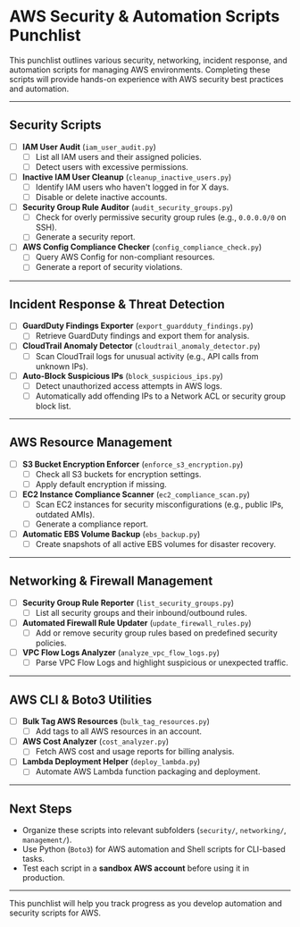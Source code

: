 # AWS Security & Automation Scripts Punchlist

This punchlist outlines various security, networking, incident response, and automation scripts for managing AWS environments. Completing these scripts will provide hands-on experience with AWS security best practices and automation.

---

## Security Scripts
- [ ] **IAM User Audit** (`iam_user_audit.py`)  
  - [ ] List all IAM users and their assigned policies.  
  - [ ] Detect users with excessive permissions.

- [ ] **Inactive IAM User Cleanup** (`cleanup_inactive_users.py`)  
  - [ ] Identify IAM users who haven't logged in for X days.  
  - [ ] Disable or delete inactive accounts.

- [ ] **Security Group Rule Auditor** (`audit_security_groups.py`)  
  - [ ] Check for overly permissive security group rules (e.g., `0.0.0.0/0` on SSH).  
  - [ ] Generate a security report.

- [ ] **AWS Config Compliance Checker** (`config_compliance_check.py`)  
  - [ ] Query AWS Config for non-compliant resources.  
  - [ ] Generate a report of security violations.

---

## Incident Response & Threat Detection
- [ ] **GuardDuty Findings Exporter** (`export_guardduty_findings.py`)  
  - [ ] Retrieve GuardDuty findings and export them for analysis.

- [ ] **CloudTrail Anomaly Detector** (`cloudtrail_anomaly_detector.py`)  
  - [ ] Scan CloudTrail logs for unusual activity (e.g., API calls from unknown IPs).  

- [ ] **Auto-Block Suspicious IPs** (`block_suspicious_ips.py`)  
  - [ ] Detect unauthorized access attempts in AWS logs.  
  - [ ] Automatically add offending IPs to a Network ACL or security group block list.

---

## AWS Resource Management
- [ ] **S3 Bucket Encryption Enforcer** (`enforce_s3_encryption.py`)  
  - [ ] Check all S3 buckets for encryption settings.  
  - [ ] Apply default encryption if missing.

- [ ] **EC2 Instance Compliance Scanner** (`ec2_compliance_scan.py`)  
  - [ ] Scan EC2 instances for security misconfigurations (e.g., public IPs, outdated AMIs).  
  - [ ] Generate a compliance report.

- [ ] **Automatic EBS Volume Backup** (`ebs_backup.py`)  
  - [ ] Create snapshots of all active EBS volumes for disaster recovery.  

---

## Networking & Firewall Management
- [ ] **Security Group Rule Reporter** (`list_security_groups.py`)  
  - [ ] List all security groups and their inbound/outbound rules.

- [ ] **Automated Firewall Rule Updater** (`update_firewall_rules.py`)  
  - [ ] Add or remove security group rules based on predefined security policies.

- [ ] **VPC Flow Logs Analyzer** (`analyze_vpc_flow_logs.py`)  
  - [ ] Parse VPC Flow Logs and highlight suspicious or unexpected traffic.

---

## AWS CLI & Boto3 Utilities
- [ ] **Bulk Tag AWS Resources** (`bulk_tag_resources.py`)  
  - [ ] Add tags to all AWS resources in an account.

- [ ] **AWS Cost Analyzer** (`cost_analyzer.py`)  
  - [ ] Fetch AWS cost and usage reports for billing analysis.

- [ ] **Lambda Deployment Helper** (`deploy_lambda.py`)  
  - [ ] Automate AWS Lambda function packaging and deployment.

---

## Next Steps
- Organize these scripts into relevant subfolders (`security/`, `networking/`, `management/`).
- Use Python (`Boto3`) for AWS automation and Shell scripts for CLI-based tasks.
- Test each script in a **sandbox AWS account** before using it in production.

---

This punchlist will help you track progress as you develop automation and security scripts for AWS.
